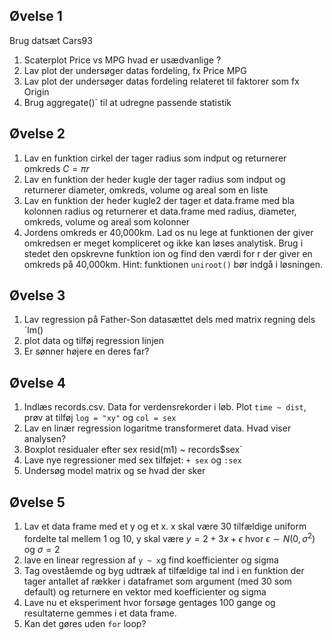 Øvelse 1
---------
Brug datsæt Cars93

1. Scaterplot Price vs MPG hvad er usædvanlige ?
2. Lav plot der undersøger datas fordeling, fx Price MPG
3. Lav plot der undersøger datas fordeling relateret til faktorer som fx Origin 
4. Brug aggregate()` til at udregne passende statistik


Øvelse 2
--------

1. Lav en funktion cirkel der tager radius som indput og returnerer omkreds $C = \pi r$
2. Lav en funktion der heder kugle der tager radius som indput og returnerer diameter, omkreds, volume og areal som en liste
3. Lav en funktion der heder kugle2 der tager et data.frame med bla kolonnen radius  og returnerer et data.frame med radius, diameter, omkreds, volume og areal som kolonner
4. Jordens omkreds er 40,000km. Lad os nu lege at funktionen der giver omkredsen er meget kompliceret og ikke kan løses analytisk. Brug i stedet den opskrevne funktion  ion og find den værdi for r der giver en omkreds på 40,000km. Hint: funktionen `uniroot()` bør indgå i løsningen.

Øvelse 3
---------

1. Lav regression på Father-Son datasættet dels med matrix regning dels `lm()
2. plot data og tilføj regression linjen
3. Er sønner højere en deres far?

Øvelse 4
---------

1. Indlæs records.csv. Data for verdensrekorder i løb. Plot `time ~ dist`, prøv at tilføj `log = "xy"` og `col = sex`
2. Lav en linær regression logaritme transformeret data. Hvad viser analysen?
3. Boxplot residualer efter sex resid(m1) ~ records$sex`
4. Lave nye regressioner med sex tilføjet: `+ sex` og `:sex`
5. Undersøg model matrix og se hvad der sker

Øvelse 5
--------

1. Lav et data frame med et y og et x. x skal være 30 tilfældige uniform fordelte tal mellem 1 og 10, y skal være $y = 2 + 3 x + \epsilon$ hvor $\epsilon \sim N(0,\sigma^2)$ og $\sigma=2$
2. lave en linear regression af `y ~ x`g find koefficienter og sigma
3. Tag oveståemde og byg udtræk af tilfældige tal ind i en funktion der tager antallet af rækker i dataframet som argument (med 30 som default) og returnere en vektor med koefficienter og sigma
4. Lave nu et eksperiment hvor forsøge gentages 100 gange og resultaterne gemmes i et data frame.
5. Kan det gøres uden `for` loop?
